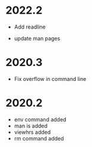 # 2022.2

* Add readline

* update man pages

# 2020.3

* Fix overflow in command line

# 2020.2

* env command added
* man is added
* viewhrs added
* rm command added
